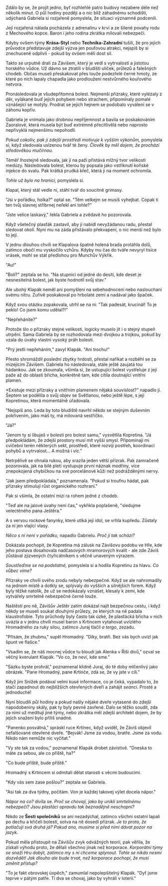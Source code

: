 # 

Zdálo by se, že projít jedno, byť rozhlehlé patro budovy nezabere déle než několik minut. O půl hodiny později a o nic blíž záhadnému schodišti, udýchaná Gabriela si rozjařeně pomyslela, že situaci významně podcenili.

Její rozjařená nálada pocházela z adrenalinu v krvi a ze šílené povahy rodu z Mechového kopce. Baron i jeho rodina zkrátka milovali nebezpečí.

Kdyby ovšem týmy **Krása-Styl** nebo **Technika-Zahradní** tušili, že pro jejich průvodce představuje zdejší výzva jen pouťovou atrakci, nejspíš by si znechuceně odplivli - pokud by ovšem měli dost sil.

Takto se urputně drali za Závišem, který je vedl s vytrvalostí a jistotou horského vůdce. Už dávno se ztratili v bludišti uliček, průlezů a falešných chodeb. Občas museli přeskakovat přes louže podezřelé černé hmoty, ze které po nich lapaly chapadla jako prodloužení nestvůrného kouřového netvora.

Pronásledovala je všudepřítomná bolest. Nejmenší přízraky, které vylézaly z děr, vylákané buď jejich pohybem nebo strachem, připomínaly pomalé vznášející se motýly. Prodrat se jejich hejnem se podobalo vyválení se v záhonu kopřiv.

Gabriela je vnímala jako drobnou nepříjemnost a bavila se poskakováním Zaoralové, která musela být buď extrémně přecitlivělá nebo naprosto nepřivyklá nejmenšímu nepohodlí.

*Pokud cokoliv, pak ji zdejší prostředí motivuje k vyšším výkonům,* pomyslela si, když sledovala uslzenou tvář té ženy. *Člověk by měl dojem, že prochází středověkou mučírnou.*

Téměř lhostejně sledovala, jak jí na paži přistává mlžný tvor velikosti medúzy. Následovala bolest, kterou by popsala jako vstříknutí koňské injekce do svalu. Pak krátká prudká křeč, která ji na moment ochromila.

*Tohle už bylo na hranici,* pomyslela si. 

Klapal, který stál vedle ní, stáhl tvář do soucitné grimasy.

"Jsi v pořádku, holka?" optal se. "Těm velkejm se musíš vyhejbat. Copak ti ten tvůj slavnej stříbrnej neřekl ani tohle?" 

"Jste velice laskavý," řekla Gabriela a zvědavě ho pozorovala.
 
Když všetečný plasťák zastavil, aby jí nabídl nevyžádanou radu, přestal sledovat okolí. Nyní mu na záda přistávalo překvapení, o nic menší než bylo to její.

V jednu dlouhou chvíli se Klapalova špatně holená brada protáhla dolů, zatímco obočí mu vyskočilo vzhůru. Kdyby mu čas do tváře nevyryl tisíce vrásek, mohl se stát předlohou pro Munchův Výkřik.

"Au!"

"Bolí?" zeptala se ho. "Na stupnici od jedné do desíti, kde deset je nesnesitelná bolest, jak byste hodnotil svůj stav."

Ale ubohý Klapák neměl ani pomyšlení na sebehodnocení nebo naslouchaní svému nitru. Zuřivě poskakoval po hrbolaté zemi a nadával jako špaček.

Když svou otázku zopakovala, utrhl se na ni: "Tak padesát, krucinál! To je peklo! Co jsem komu udělal?!"

"Nepřeháníte?"

Protože šlo o přízraky stejné velikosti, logicky muselo jít i o stejný stupeň utrpění. Sama Gabriela by se rozhodovala mezi dvojkou a trojkou, pokud by vzala do úvahy vlastní vysoký práh bolesti.

"Prý jestli nepřeháním," zavyl Klapák. "Ani trochu!"

Přesto shromáždil poslední zbytky hrdosti, přestal naříkat a rozběhl se za mizejícím Závišem. Gabriela ho následovala, stále ještě zaujatá tou hádankou. Jak se zkoumala, všimla si, že ustupující bolest vystřeluje z její paže až do oblasti břicha, konkrétně tam, kde cítila doutnající vnitřní plamen.

*Existuje mezi přízraky a vnitřním plamenem nějaká souvislost?" napadlo ji. Šeptem se podělila o svůj objev se Světlanou, nebo ještě lépe, s její Kopretinou, která momentálně úřadovala.

"Nejspíš ano. Leda by toto bludiště navrhl někdo se stejným duševním pokřivením, jako máš ty, má milovaná sestřičko.

"Já?"

"Jenom ty si libuješ v bolesti pro bolest samu," vysvětlila Kopretina. "Já předpokládám, že zdejší prostory musí mít vyšší smysl. Připomínají mi cvičební terén některých sekt, prostředí, které rozvíjí postřeh, koordinaci pohybů a vytrvalost... A možná i víc." 

Netrpělivě se ohnala rukou, aby srazila jeden větší přízrak. Pak zamračeně pozorovala, jak na bílé pleti vystupuje první náznak modřiny, více znepokojená chybičkou na své porcelánové kůži než podrážděnými nervy.

"Jak jsem předpokládala," poznamenala. "Pokud si troufnu hádat, pak přízraky stimulují růst organického rozhraní."

Pak si všimla, že ostatní mizí ra rohem jedné z chodeb.

"Teď ale na jalové úvahy není čas," vykřikla poplašeně, "sledujme velectěného pana Ještěra." 

A s vervou rockové fanynky, které utíká její idol, se vrhla kupředu. Zůstaly za ní jen vlající vlasy.

*Něco s ní není v pořádku,* napadlo Gabrielu. *Proč jí tak schází?*

Dokázala pochopit, že Kopretina má zálusk na Závišovu podobu ve Hře, kde jeho postava dosahovala nadčasových mramorových kvalit - ale zde Záviš zůstával zjizvených čtyřicátníkem s věčně unaveným výrazem.

*Soustřeďme se na podstatné,* pomyslela si a hodila Kopretinu za hlavu. *Co vůbec víme?*

Přízraky ve chvíli svého zrodu nebyly nebezpečné. Když se ale nahromadily na jednom místě a dotkly se, splývaly do vyšších a silnějších forem. Když byly těžké natolik, že už se nedokázaly vznášet, klesaly k zemi, kde vytvářely smrtelně nebezpečné černé louže.

Naštěstí pro ně, Závišův Ještěr zatím dokázal najít bezpečnou cestu, i když někdy se museli soukat dlouhými průlezy, ze kterých na ně padala klaustrofobie. Tyto průchody byly často tak úzké, že plasťácká břicha v nich uvázla a v jednu chvíli musel baron s Krtincem vytahovat uvízlého Hromadného za ruky silou, zatímco Juraj tlačil *a tergo*, zezadu.

"Přísám, že zhubnu," supěl Hromadný. "Díky, bratři. Bez vás bych uvízl jak špunt ve flašce."

"Vsadím se, že náš mocnej vůdce tu bloudí jak Alenka v Říši divů," ozval se věčný kverulant Klapák. "Vo co, že neví, kde sme."

"Sázku byste prohrál," poznamenal klidně Juraj, do té doby mlčenlivý jako obrázek. "Pane Hromadný, pane Krtinče, zdá se, že vy jste v cíli."

Když jim Snížek podával velmi kusé informace, co je čeká, vypadalo to, že stačí zapadnout do nejbližších otevřených dveří a zahájit *seanci*. Prosté a jednoduché!

Nyní bloudili půl hodiny a pokud našly nějaké dveře vytasené do zdejší napodobeniny skály, pak ty byly pevně zavřené. Dalo se těžko soudit, zda za nimi už meditují jiné týmy, nebo zkrátka měl zdejší architekt dojem, že by jejich snažení bylo příliš snadné.

"Panenko posvátná," spráskl ruce Krtinec, když uviděl, že Záviš objevil nefalšované otevřené dveře. "Bejvák! Jsme za vodou, bratře. Jsme za vodu. Nikdo nám nemůže nic vyčítat."

"Vy ste tak za vodou," poznamenal Klapák drobet závistivě. "Dneska to máte za sebou, ale co příště, ha?"

"Co bude příště, bude příště."

Hromadný s Krtincem si odmítali dělat starosti s věcmi budoucími.

"Kdy vás sem zase pošlou?" zeptala se Gabriela.

"Asi tak za dva týdny, počítám. Von je každej takovej výlet docela nápor."

*Nápor na co?* divila se. *Proč se chovají, jako by unikli smrtelnému nebezpečí? Jsou plasťáci opravdu tak beznadějně neschopní?*

Nikdo ze **Šesti společníků** se ani nezadýchal, zatímco všichni ostatní lapali po dechu a křičeli bolestí, sotva na ně dosedl přízrak. *Je to proto, že potlačují svá druhá já? Pokud ano, musíme si před nimi dávat pozor na jazyk.*

Pokud měla přistoupit na Závišův zvyk odvážných teorií, pak věřila, že získali výhodu proto, že dělali všechno jinak než korporace. *Korporátní týmy se snaží Hru dobýt, zatímco my s ní chceme splynout. Tohle se nikdo nesmí dozvědět! Jak dlouho ale bude trvat, než korporace pochopí, že musí změnit přístup?*

"To je fakt obrovskej úspěch," zamumlal nepolepšitelný Klapák. "Dyť jsme teprve v pátým patře. Ti dva se chovaj, jako by vyhráli v loterii."



